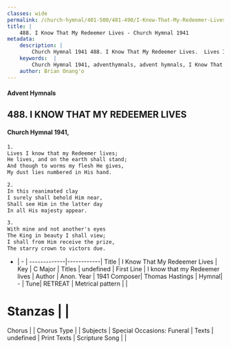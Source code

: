 ```yaml
---
classes: wide
permalink: /church-hymnal/401-500/481-490/I-Know-That-My-Redeemer-Lives/
title: |
    488. I Know That My Redeemer Lives - Church Hymnal 1941
metadata:
    description: |
        Church Hymnal 1941 488. I Know That My Redeemer Lives.  Lives I know that my Redeemer lives;  He lives, and on the earth shall stand;  And though to worms my flesh He gives,  My dust lies numbered in His hand. 
    keywords:  |
        Church Hymnal 1941, adventhymnals, advent hymnals, I Know That My Redeemer Lives, I know that my Redeemer lives. 
    author: Brian Onang'o
---
```


#### Advent Hymnals
## 488. I KNOW THAT MY REDEEMER LIVES
####  Church Hymnal 1941,

```txt
1.
Lives I know that my Redeemer lives; 
He lives, and on the earth shall stand; 
And though to worms my flesh He gives, 
My dust lies numbered in His hand. 

2.
In this reanimated clay 
I surely shall behold Him near, 
Shall see Him in the latter day 
In all His majesty appear. 

3.
With mine and not another's eyes 
The King in beauty I shall view; 
I shall from Him receive the prize, 
The starry crown to victors due. 

```

- |   -  |
-------------|------------|
Title | I Know That My Redeemer Lives |
Key | C Major |
Titles | undefined |
First Line | I know that my Redeemer lives |
Author | Anon.
Year | 1941
Composer| Thomas Hastings |
Hymnal|  - |
Tune| RETREAT |
Metrical pattern | |
# Stanzas |  |
Chorus |  |
Chorus Type |  |
Subjects | Special Occasions: Funeral |
Texts | undefined |
Print Texts | 
Scripture Song |  |
    
